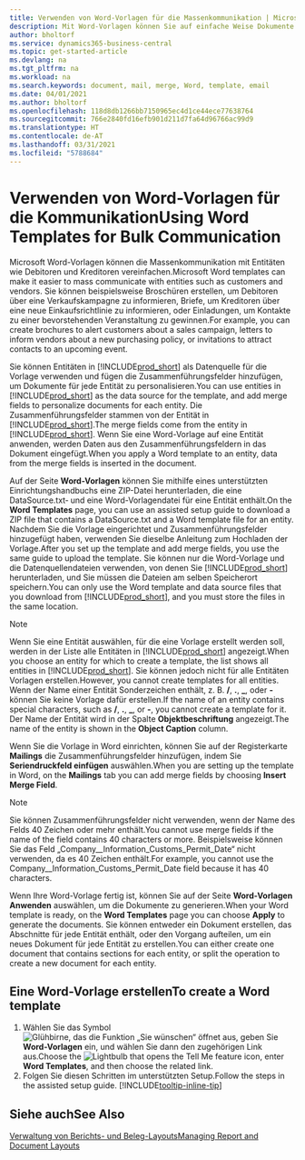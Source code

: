 ```yaml
---
title: Verwenden von Word-Vorlagen für die Massenkommunikation | Microsoft Docs
description: Mit Word-Vorlagen können Sie auf einfache Weise Dokumente in großen Mengen erstellen, die für bestimmte Entitäten personalisiert sind.
author: bholtorf
ms.service: dynamics365-business-central
ms.topic: get-started-article
ms.devlang: na
ms.tgt_pltfrm: na
ms.workload: na
ms.search.keywords: document, mail, merge, Word, template, email
ms.date: 04/01/2021
ms.author: bholtorf
ms.openlocfilehash: 118d8db1266bb7150965ec4d1ce44ece77638764
ms.sourcegitcommit: 766e2840fd16efb901d211d7fa64d96766ac99d9
ms.translationtype: HT
ms.contentlocale: de-AT
ms.lasthandoff: 03/31/2021
ms.locfileid: "5788684"
---
```

# <a name="using-word-templates-for-bulk-communication"></a><span data-ttu-id="d4f44-103">Verwenden von Word-Vorlagen für die Kommunikation</span><span class="sxs-lookup"><span data-stu-id="d4f44-103">Using Word Templates for Bulk Communication</span></span>
<span data-ttu-id="d4f44-104">Microsoft Word-Vorlagen können die Massenkommunikation mit Entitäten wie Debitoren und Kreditoren vereinfachen.</span><span class="sxs-lookup"><span data-stu-id="d4f44-104">Microsoft Word templates can make it easier to mass communicate with entities such as customers and vendors.</span></span> <span data-ttu-id="d4f44-105">Sie können beispielsweise Broschüren erstellen, um Debitoren über eine Verkaufskampagne zu informieren, Briefe, um Kreditoren über eine neue Einkaufsrichtlinie zu informieren, oder Einladungen, um Kontakte zu einer bevorstehenden Veranstaltung zu gewinnen.</span><span class="sxs-lookup"><span data-stu-id="d4f44-105">For example, you can create brochures to alert customers about a sales campaign, letters to inform vendors about a new purchasing policy, or invitations to attract contacts to an upcoming event.</span></span>

<span data-ttu-id="d4f44-106">Sie können Entitäten in [!INCLUDE[prod_short](includes/prod_short.md)] als Datenquelle für die Vorlage verwenden und fügen die Zusammenführungsfelder hinzufügen, um Dokumente für jede Entität zu personalisieren.</span><span class="sxs-lookup"><span data-stu-id="d4f44-106">You can use entities in [!INCLUDE[prod_short](includes/prod_short.md)] as the data source for the template, and add merge fields to personalize documents for each entity.</span></span> <span data-ttu-id="d4f44-107">Die Zusammenführungsfelder stammen von der Entität in [!INCLUDE[prod_short](includes/prod_short.md)].</span><span class="sxs-lookup"><span data-stu-id="d4f44-107">The merge fields come from the entity in [!INCLUDE[prod_short](includes/prod_short.md)].</span></span> <span data-ttu-id="d4f44-108">Wenn Sie eine Word-Vorlage auf eine Entität anwenden, werden Daten aus den Zusammenführungsfeldern in das Dokument eingefügt.</span><span class="sxs-lookup"><span data-stu-id="d4f44-108">When you apply a Word template to an entity, data from the merge fields is inserted in the document.</span></span>

<span data-ttu-id="d4f44-109">Auf der Seite **Word-Vorlagen** können Sie mithilfe eines unterstützten Einrichtungshandbuchs eine ZIP-Datei herunterladen, die eine DataSource.txt‑ und eine Word-Vorlagendatei für eine Entität enthält.</span><span class="sxs-lookup"><span data-stu-id="d4f44-109">On the **Word Templates** page, you can use an assisted setup guide to download a ZIP file that contains a DataSource.txt and a Word template file for an entity.</span></span> <span data-ttu-id="d4f44-110">Nachdem Sie die Vorlage eingerichtet und Zusammenführungsfelder hinzugefügt haben, verwenden Sie dieselbe Anleitung zum Hochladen der Vorlage.</span><span class="sxs-lookup"><span data-stu-id="d4f44-110">After you set up the template and add merge fields, you use the same guide to upload the template.</span></span> <span data-ttu-id="d4f44-111">Sie können nur die Word-Vorlage und die Datenquellendateien verwenden, von denen Sie [!INCLUDE[prod_short](includes/prod_short.md)] herunterladen, und Sie müssen die Dateien am selben Speicherort speichern.</span><span class="sxs-lookup"><span data-stu-id="d4f44-111">You can only use the Word template and data source files that you download from [!INCLUDE[prod_short](includes/prod_short.md)], and you must store the files in the same location.</span></span>

> [!NOTE]
> <span data-ttu-id="d4f44-112">Wenn Sie eine Entität auswählen, für die eine Vorlage erstellt werden soll, werden in der Liste alle Entitäten in [!INCLUDE[prod_short](includes/prod_short.md)] angezeigt.</span><span class="sxs-lookup"><span data-stu-id="d4f44-112">When you choose an entity for which to create a template, the list shows all entities in [!INCLUDE[prod_short](includes/prod_short.md)].</span></span> <span data-ttu-id="d4f44-113">Sie können jedoch nicht für alle Entitäten Vorlagen erstellen.</span><span class="sxs-lookup"><span data-stu-id="d4f44-113">However, you cannot create templates for all entities.</span></span> <span data-ttu-id="d4f44-114">Wenn der Name einer Entität Sonderzeichen enthält, z. B. **/**, **.**, **_**, oder **-** können Sie keine Vorlage dafür erstellen.</span><span class="sxs-lookup"><span data-stu-id="d4f44-114">If the name of an entity contains special characters, such as **/**, **.**, **_**, or **-**, you cannot create a template for it.</span></span> <span data-ttu-id="d4f44-115">Der Name der Entität wird in der Spalte **Objektbeschriftung** angezeigt.</span><span class="sxs-lookup"><span data-stu-id="d4f44-115">The name of the entity is shown in the **Object Caption** column.</span></span>

<span data-ttu-id="d4f44-116">Wenn Sie die Vorlage in Word einrichten, können Sie auf der Registerkarte **Mailings** die Zusammenführungsfelder hinzufügen, indem Sie **Seriendruckfeld einfügen** auswählen.</span><span class="sxs-lookup"><span data-stu-id="d4f44-116">When you are setting up the template in Word, on the **Mailings** tab you can add merge fields by choosing **Insert Merge Field**.</span></span>

> [!NOTE]
> <span data-ttu-id="d4f44-117">Sie können Zusammenführungsfelder nicht verwenden, wenn der Name des Felds 40 Zeichen oder mehr enthält.</span><span class="sxs-lookup"><span data-stu-id="d4f44-117">You cannot use merge fields if the name of the field contains 40 characters or more.</span></span> <span data-ttu-id="d4f44-118">Beispielsweise können Sie das Feld „Company__Information_Customs_Permit_Date“ nicht verwenden, da es 40 Zeichen enthält.</span><span class="sxs-lookup"><span data-stu-id="d4f44-118">For example, you cannot use the Company__Information_Customs_Permit_Date field because it has 40 characters.</span></span> 

<span data-ttu-id="d4f44-119">Wenn Ihre Word-Vorlage fertig ist, können Sie auf der Seite **Word-Vorlagen** **Anwenden** auswählen, um die Dokumente zu generieren.</span><span class="sxs-lookup"><span data-stu-id="d4f44-119">When your Word template is ready, on the **Word Templates** page you can choose **Apply** to generate the documents.</span></span> <span data-ttu-id="d4f44-120">Sie können entweder ein Dokument erstellen, das Abschnitte für jede Entität enthält, oder den Vorgang aufteilen, um ein neues Dokument für jede Entität zu erstellen.</span><span class="sxs-lookup"><span data-stu-id="d4f44-120">You can either create one document that contains sections for each entity, or split the operation to create a new document for each entity.</span></span>

## <a name="to-create-a-word-template"></a><span data-ttu-id="d4f44-121">Eine Word-Vorlage erstellen</span><span class="sxs-lookup"><span data-stu-id="d4f44-121">To create a Word template</span></span>
1. <span data-ttu-id="d4f44-122">Wählen Sie das Symbol ![Glühbirne, das die Funktion „Sie wünschen“ öffnet](media/ui-search/search_small.png "Tell me-Funktion") aus, geben Sie **Word-Vorlagen** ein, und wählen Sie dann den zugehörigen Link aus.</span><span class="sxs-lookup"><span data-stu-id="d4f44-122">Choose the ![Lightbulb that opens the Tell Me feature](media/ui-search/search_small.png "Tell me what you want to do") icon, enter **Word Templates**, and then choose the related link.</span></span>
2. <span data-ttu-id="d4f44-123">Folgen Sie diesen Schritten im unterstützten Setup.</span><span class="sxs-lookup"><span data-stu-id="d4f44-123">Follow the steps in the assisted setup guide.</span></span> [!INCLUDE[tooltip-inline-tip](includes/tooltip-inline-tip_md.md)]

## <a name="see-also"></a><span data-ttu-id="d4f44-124">Siehe auch</span><span class="sxs-lookup"><span data-stu-id="d4f44-124">See Also</span></span>
[<span data-ttu-id="d4f44-125">Verwaltung von Berichts- und Beleg-Layouts</span><span class="sxs-lookup"><span data-stu-id="d4f44-125">Managing Report and Document Layouts</span></span>](ui-manage-report-layouts.md)  

